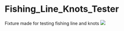 # Fishing_Line_Knots_Tester
 Fixture made for testing fishing line and knots
<img src="Fishing_Line_Knots_Tester/doc/FishingLineTester_Schematic.png">
